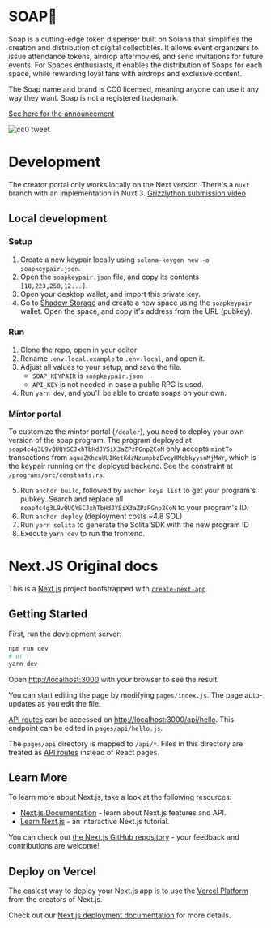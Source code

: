 # SOAP🧼
Soap is a cutting-edge token dispenser built on Solana that simplifies the creation and distribution of digital collectibles. It allows event organizers to issue attendance tokens, airdrop aftermovies, and send invitations for future events. For Spaces enthusiasts, it enables the distribution of Soaps for each space, while rewarding loyal fans with airdrops and exclusive content.

The Soap name and brand is CC0 licensed, meaning anyone can use it any way they want. Soap is not a registered trademark. 

[See here for the announcement](https://twitter.com/solanasoap/status/1665188145246117889?s=20)

![cc0 tweet](https://github.com/solanasoap/portal/assets/20590073/ae01f5d0-9317-48d5-842e-49996bad67aa)

# Development
The creator portal only works locally on the Next version. There's a `nuxt` branch with an implementation in Nuxt 3.
[Grizzlython submission video](https://www.youtube.com/watch?v=px8jjqwnJtI)

## Local development
### Setup
1. Create a new keypair locally using `solana-keygen new -o soapkeypair.json`. 
2. Open the `soapkeypair.json` file, and copy its contents `[18,223,250,12...]`.
3. Open your desktop wallet, and import this private key.
4. Go to [Shadow Storage](https://shadow.storage) and create a new space using the `soapkeypair` wallet. Open the space, and copy it's address from the URL (pubkey).

### Run
1. Clone the repo, open in your editor
2. Rename `.env.local.example` to `.env.local`, and open it.
3. Adjust all values to your setup, and save the file.
    - `SOAP_KEYPAIR` is `soapkeypair.json`
    - `API_KEY` is not needed in case a public RPC is used.
4. Run `yarn dev`, and you'll be able to create soaps on your own.

### Mintor portal
To customize the mintor portal (`/dealer`), you need to deploy your own version of the soap program. The program deployed at `soap4c4g3L9vQUQYSCJxhTbHdJYSiX3aZPzPGnp2CoN` only accepts `mintTo` transactions from `aquaZKhcuUU1KetKdzNzumpbzEvcyHMqbkyysnMjMWr`, which is the keypair running on the deployed backend. See the constraint at `/programs/src/constants.rs`.

5. Run `anchor build`, followed by `anchor keys list` to get your program's pubkey. Search and replace all `soap4c4g3L9vQUQYSCJxhTbHdJYSiX3aZPzPGnp2CoN` to your program's ID.
6. Run `anchor deploy` (deployment costs ~4.8 SOL)
7. Run `yarn solita` to generate the Solita SDK with the new program ID
8. Execute `yarn dev` to run the frontend.


# Next.JS Original docs

This is a [Next.js](https://nextjs.org/) project bootstrapped with [`create-next-app`](https://github.com/vercel/next.js/tree/canary/packages/create-next-app).

## Getting Started

First, run the development server:

```bash
npm run dev
# or
yarn dev
```

Open [http://localhost:3000](http://localhost:3000) with your browser to see the result.

You can start editing the page by modifying `pages/index.js`. The page auto-updates as you edit the file.

[API routes](https://nextjs.org/docs/api-routes/introduction) can be accessed on [http://localhost:3000/api/hello](http://localhost:3000/api/hello). This endpoint can be edited in `pages/api/hello.js`.

The `pages/api` directory is mapped to `/api/*`. Files in this directory are treated as [API routes](https://nextjs.org/docs/api-routes/introduction) instead of React pages.

## Learn More

To learn more about Next.js, take a look at the following resources:

- [Next.js Documentation](https://nextjs.org/docs) - learn about Next.js features and API.
- [Learn Next.js](https://nextjs.org/learn) - an interactive Next.js tutorial.

You can check out [the Next.js GitHub repository](https://github.com/vercel/next.js/) - your feedback and contributions are welcome!

## Deploy on Vercel

The easiest way to deploy your Next.js app is to use the [Vercel Platform](https://vercel.com/new?utm_medium=default-template&filter=next.js&utm_source=create-next-app&utm_campaign=create-next-app-readme) from the creators of Next.js.

Check out our [Next.js deployment documentation](https://nextjs.org/docs/deployment) for more details.
